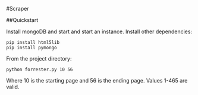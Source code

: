 #Scraper

##Quickstart

Install mongoDB and start and start an instance.
Install other dependencies:

```
pip install html5lib
pip install pymongo
```

From the project directory:

```
python forrester.py 10 56
```
Where 10 is the starting page and 56 is the ending page. Values 1-465 are valid.
